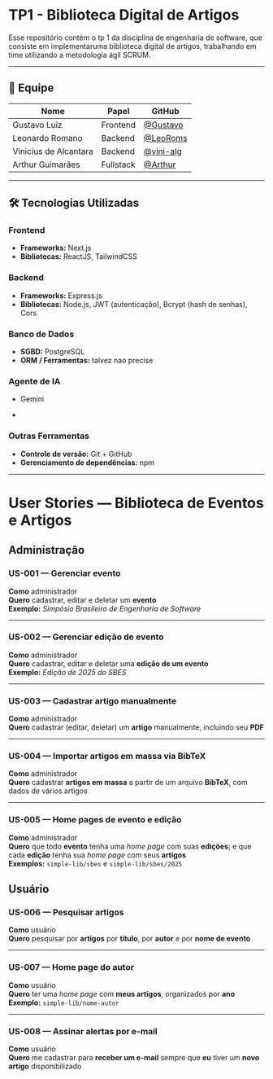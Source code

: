 # TP1 - Biblioteca Digital de Artigos

Esse repositório contém o tp 1 da disciplina de engenharia de software, que consiste em implementaruma biblioteca digital de artigos, trabalhando em time utilizando a metodologia ágil SCRUM.

---

## 👥 Equipe

| Nome                 | Papel      | GitHub |
|----------------------|------------|--------|
| Gustavo Luiz    | Frontend  | [@Gustavo](https://github.com/Gustav0Luiz) |
| Leonardo Romano | Backend    | [@LeoRoms](https://github.com/LeoRoms) |
| Vinicius de Alcantara| Backend   | [@vini-alg](https://github.com/vini-alg) |
| Arthur Guimarães  | Fullstack    | [@Arthur](https://github.com/arthurguimaraesferreira) |

---
## 🛠 Tecnologias Utilizadas

### Frontend
- **Frameworks:** Next.js  
- **Bibliotecas:** ReactJS, TailwindCSS 

### Backend
- **Frameworks:** Express.js  
- **Bibliotecas:** Node.js, JWT (autenticação), Bcrypt (hash de senhas), Cors  

### Banco de Dados
- **SGBD:** PostgreSQL  
- **ORM / Ferramentas:** talvez nao precise 

### Agente de IA 
- Gemini

- 
### Outras Ferramentas
- **Controle de versão:** Git + GitHub  
- **Gerenciamento de dependências:** npm    
---

# User Stories — Biblioteca de Eventos e Artigos

## Administração

### US-001 — Gerenciar **evento**
**Como** administrador  
**Quero** cadastrar, editar e deletar um **evento**  
**Exemplo:** *Simpósio Brasileiro de Engenharia de Software*

---

### US-002 — Gerenciar **edição de evento**
**Como** administrador  
**Quero** cadastrar, editar e deletar uma **edição de um evento**  
**Exemplo:** *Edição de 2025 do SBES*

---

### US-003 — Cadastrar **artigo** manualmente
**Como** administrador  
**Quero** cadastrar (editar, deletar) um **artigo** manualmente, incluindo seu **PDF**

---

### US-004 — Importar **artigos em massa** via BibTeX
**Como** administrador  
**Quero** cadastrar **artigos em massa** a partir de um arquivo **BibTeX**, com dados de vários artigos

---

### US-005 — Home pages de **evento** e **edição**
**Como** administrador  
**Quero** que todo **evento** tenha uma *home page* com suas **edições**; e que cada **edição** tenha sua *home page* com seus **artigos**  
**Exemplos:** `simple-lib/sbes` e `simple-lib/sbes/2025`

## Usuário

### US-006 — Pesquisar **artigos**
**Como** usuário  
**Quero** pesquisar por **artigos** por **título**, por **autor** e por **nome de evento**

---

### US-007 — Home page do **autor**
**Como** usuário  
**Quero** ter uma *home page* com **meus artigos**, organizados por **ano**  
**Exemplo:** `simple-lib/nome-autor`

---

### US-008 — Assinar **alertas por e-mail**
**Como** usuário  
**Quero** me cadastrar para **receber um e-mail** sempre que **eu** tiver um **novo artigo** disponibilizado

